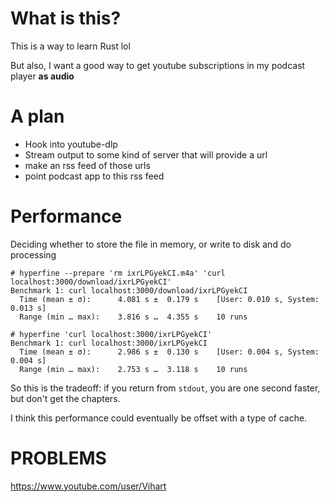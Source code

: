 # What is this?

This is a way to learn Rust lol

But also, I want a good way to get youtube subscriptions in my podcast player **as audio**

# A plan

- Hook into youtube-dlp
- Stream output to some kind of server that will provide a url
- make an rss feed of those urls
- point podcast app to this rss feed

# Performance

Deciding whether to store the file in memory, or write to disk and do processing

```shell
# hyperfine --prepare 'rm ixrLPGyekCI.m4a' 'curl localhost:3000/download/ixrLPGyekCI'
Benchmark 1: curl localhost:3000/download/ixrLPGyekCI
  Time (mean ± σ):      4.081 s ±  0.179 s    [User: 0.010 s, System: 0.013 s]
  Range (min … max):    3.816 s …  4.355 s    10 runs

# hyperfine 'curl localhost:3000/ixrLPGyekCI'
Benchmark 1: curl localhost:3000/ixrLPGyekCI
  Time (mean ± σ):      2.986 s ±  0.130 s    [User: 0.004 s, System: 0.004 s]
  Range (min … max):    2.753 s …  3.118 s    10 runs
```

So this is the tradeoff: if you return from `stdout`, you are one second faster, but don't get the chapters.

I think this performance could eventually be offset with a type of cache.

# PROBLEMS

https://www.youtube.com/user/Vihart
